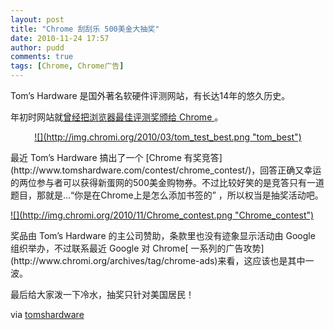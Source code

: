 ```yaml
---
layout: post
title: "Chrome 刮刮乐 500美金大抽奖"
date: 2010-11-24 17:57
author: pudd
comments: true
tags: [Chrome, Chrome广告]
---
```

Tom’s Hardware 是国外著名软硬件评测网站，有长达14年的悠久历史。

年初时网站就[曾经把浏览器最佳评测奖颁给 Chrome ](http://www.chromi.org/archives/3499)。
<p style="text-align: center;"><a href="http://img.chromi.org/2010/03/tom_test_best.png">![](http://img.chromi.org/2010/03/tom_test_best.png "tom_best")</a>

<p style="text-align: left;">

<p style="text-align: left;">最近 Tom’s Hardware 搞出了一个 [Chrome 有奖竞答](http://www.tomshardware.com/contest/chrome_contest/)，回答正确又幸运的两位参与者可以获得新蛋网的500美金购物券。不过比较好笑的是竞答只有一道题目，那就是…“你是在Chrome上是怎么添加书签的” ，所以权当是抽奖活动吧。

<p style="text-align: left;"><a href="http://img.chromi.org/2010/11/Chrome_contest.png">![](http://img.chromi.org/2010/11/Chrome_contest.png "Chrome_contest")</a>

<p style="text-align: left;">奖品由 Tom’s Hardware 的主公司赞助，条款里也没有迹象显示活动由 Google 组织举办，不过联系最近 Google 对 Chrome[ 一系列的广告攻势](http://www.chromi.org/archives/tag/chrome-ads)来看，这应该也是其中一波。

<p style="text-align: left;">最后给大家泼一下冷水，抽奖只针对美国居民！

<p style="text-align: left;">

<p style="text-align: left;">


via [tomshardware](http://www.tomshardware.com/news/chrome-browser-contest-newegg-gift-card,11698.html)
